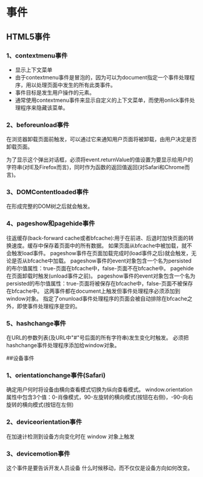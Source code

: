 # 事件

## HTML5事件

### 1、contextmenu事件

* 显示上下文菜单
* 由于contextmenu事件是冒泡的，因为可以为document指定一个事件处理程序，用以处理页面中发生的所有此类事件。
* 事件目标是发生用户操作的元素。
* 通常使用contextmenu事件来显示自定义的上下文菜单，而使用onlick事件处理程序来隐藏该菜单。

### 2、beforeunload事件

在浏览器卸载页面前触发，可以通过它来通知用户页面将被卸载，由用户决定是否卸载页面。

为了显示这个弹出对话框，必须将event.returnValue的值设置为要显示给用户的字符串(对IE及Firefox而言)，同时作为函数的返回值返回(对Safari和Chrome而言)。

### 3、DOMContentloaded事件

在形成完整的DOM树之后就会触发。

### 4、pageshow和pagehide事件

往返缓存(back-forward cache或者bfcache):用于在前进、后退时加快页面的转换速度。缓存中保存着页面中的所有数据。
如果页面从bfcache中被加载，就不会触发load事件。
pageshow事件在页面加载完成时(load事件之后)就会触发，无论是否从bfcache中加载。
pageshow事件的event对象包含一个名为persisted的布尔值属性：true-页面在bfcache中，false-页面不在bfcache中。
pagehide在页面卸载时触发(unload事件之前)。
pageshow事件的event对象包含一个名为persisted的布尔值属性：true-页面将被保存在bfcache中，false-页面不被保存在bfcache中。
这两事件都在document上触发但事件处理程序必须添加到window对象。
指定了onunload事件处理程序的页面会被自动排除在bfcache之外，即使事件处理程序是空的。

### 5、hashchange事件
在URL的参数列表(及URL中"#"号后面的所有字符串)发生变化时触发。
必须把hashchange事件处理程序添加给window对象。

##设备事件

### 1、orientationchange事件(Safari)

确定用户何时将设备由横向查看模式切换为纵向查看模式。
window.orientation属性中包含3个值：0-肖像模式，90-左旋转的横向模式(按钮在右侧)，-90-向右旋转的横向模式(按钮在左侧)

### 2、deviceorientation事件

在加速计检测到设备方向变化时在 window 对象上触发

### 3、devicemotion事件

这个事件是要告诉开发人员设备
什么时候移动，而不仅仅是设备方向如何改变。



